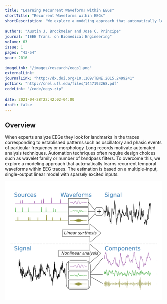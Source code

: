 ```yaml
---
title: "Learning Recurrent Waveforms within EEGs"
shortTitle: "Recurrent Waveforms within EEGs"
shortDescription: "We explore a modeling approach that automatically learns recurrent temporal waveforms within EEG traces."

authors: "Austin J. Brockmeier and Jose C. Principe"
journal: "IEEE Trans. on Biomedical Engineering"
volume: 63
issue: 1
pages: "43-54"
year: 2016

imageLink: "/images/research/eegs1.png"
externalLink:
journalLink: "http://dx.doi.org/10.1109/TBME.2015.2499241"
pdfLink: "http://cnel.ufl.edu/files/1447193268.pdf"
codeLink: "/code/eegs.zip"

date: 2021-04-28T22:42:02-04:00
draft: false
---
```


## Overview

When experts analyze EEGs they look for landmarks in the traces corresponding to established patterns such as oscillatory and phasic events of particular frequency or morphology. Long records motivate automated analysis techniques. Automation techniques often require design choices such as wavelet family or number of bandpass filters. To overcome this, we explore a modeling approach that automatically learns recurrent temporal waveforms within EEG traces. The estimation is based on a multiple-input, single-output linear model with sparsely excited inputs.

![Figure 1](/images/research/eegs1.png "Figure 1")
